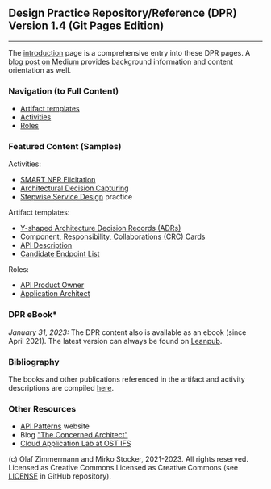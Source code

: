 ## Design Practice Repository/Reference (DPR) Version 1.4 (Git Pages Edition) 
-----------------------------------------------------------------------------

The [introduction](./introduction.md) page is a comprehensive entry into these DPR pages. A [blog post on Medium](https://medium.com/olzzio/design-practice-repository-dpr-ed5e9d0e91cd) provides background information and content orientation as well.

### Navigation (to Full Content)

* [Artifact templates](./artifact-templates/index.md) 
* [Activities](./activities/index.md)
* [Roles](./roles/index.md)

### Featured Content (Samples)

Activities:

* [SMART NFR Elicitation](activities/DPR-SMART-NFR-Elicitation.md)
* [Architectural Decision Capturing](activities/DPR-ArchitecturalDecisionCapturing.md)
* [Stepwise Service Design](activities/SDPR-StepwiseServiceDesign.md) practice

Artifact templates:

* [Y-shaped Architecture Decision Records (ADRs)](artifact-templates/DPR-ArchitecturalDecisionRecordYForm.md)
* [Component, Responsibility, Collaborations (CRC) Cards](artifact-templates/DPR-CRCCard.md)
* [API Description](artifact-templates/SDPR-APIDescription.md)
* [Candidate Endpoint List](artifact-templates/SDPR-CandidateEndpointList.md)

Roles:

* [API Product Owner](roles/SDPR-APIProductOwner.md)
* [Application Architect](roles/DPR-ApplicationArchitectRole.md)


### DPR eBook*

*January 31, 2023:* The DPR content also is available as an ebook (since April 2021). The latest version can always be found on [Leanpub](https://leanpub.com/dpr). 

<!--
<iframe width='160' height='400' src='https://leanpub.com/dpr/embed' frameborder='0' allowtransparency='true'></iframe>
-->

### Bibliography 

The books and other publications referenced in the artifact and activity descriptions are compiled [here](background-information/literature.md).

### Other Resources

* [API Patterns](https://api-patterns.org/) website 
* Blog ["The Concerned Architect"](https://ozimmer.ch/blog/)
* [Cloud Application Lab at OST IFS](https://www.ost.ch/de/forschung-und-dienstleistungen/informatik/ifs-institut-fuer-software/labs/cloud-application-lab)

(c) Olaf Zimmermann and Mirko Stocker, 2021-2023. All rights reserved. Licensed as Creative Commons Licensed as Creative Commons (see [LICENSE](https://github.com/socadk/design-practice-repository/blob/master/LICENSE) in GitHub repository).
